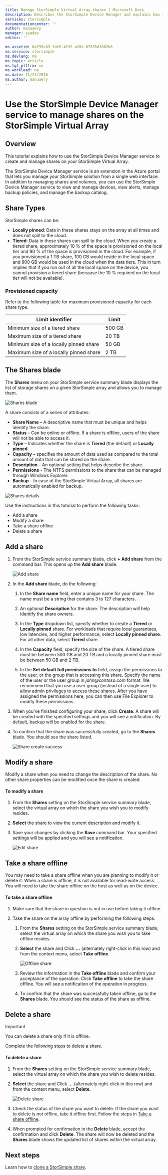 ```yaml
---
title: Manage StorSimple Virtual Array shares | Microsoft Docs
description: Describes the StorSimple Device Manager and explains how to use it to manage shares on your StorSimple Virtual Array.
services: storsimple
documentationcenter: ''
author: manuaery
manager: syadav
editor: ''

ms.assetid: 0a799c83-fde5-4f3f-af0e-67535d1882b6
ms.service: storsimple
ms.devlang: na
ms.topic: article
ms.tgt_pltfrm: na
ms.workload: na
ms.date: 11/21/2016
ms.author: manuaery
---
```

# Use the StorSimple Device Manager service to manage shares on the StorSimple Virtual Array

## Overview

This tutorial explains how to use the StorSimple Device Manager service to create and manage shares on your StorSimple Virtual Array.

The StorSimple Device Manager service is an extension in the Azure portal that lets you manage your StorSimple solution from a single web interface. In addition to managing shares and volumes, you can use the StorSimple Device Manager service to view and manage devices, view alerts, manage backup policies, and manage the backup catalog.

## Share Types

StorSimple shares can be:

* **Locally pinned**: Data in these shares stays on the array at all times and does not spill to the cloud.
* **Tiered**: Data in these shares can spill to the cloud. When you create a tiered share, approximately 10 % of the space is provisioned on the local tier and 90 % of the space is provisioned in the cloud. For example, if you provisioned a 1 TB share, 100 GB would reside in the local space and 900 GB would be used in the cloud when the data tiers. This in turn implies that if you run out of all the local space on the device, you cannot provision a tiered share (because the 10 % required on the local tier will not be available).

### Provisioned capacity

Refer to the following table for maximum provisioned capacity for each share type.

| **Limit identifier** | **Limit** |
| --- | --- |
| Minimum size of a tiered share |500 GB |
| Maximum size of a tiered share |20 TB |
| Minimum size of a locally pinned share |50 GB |
| Maximum size of a locally pinned share |2 TB |

## The Shares blade

The **Shares** menu on your StorSimple service summary blade displays the list of storage shares on a given StorSimple array and allows you to manage them.

![Shares blade](./media/storsimple-virtual-array-manage-shares/shares-blade.png)

A share consists of a series of attributes:

* **Share Name** – A descriptive name that must be unique and helps identify the share.
* **Status** – Can be online or offline. If a share is offline, users of the share will not be able to access it.
* **Type** – Indicates whether the share is **Tiered** (the default) or **Locally pinned**.
* **Capacity** – specifies the amount of data used as compared to the total amount of data that can be stored on the share.
* **Description** – An optional setting that helps describe the share.
* **Permissions** - The NTFS permissions to the share that can be managed through Windows Explorer.
* **Backup** – In case of the StorSimple Virtual Array, all shares are automatically enabled for backup.

![Shares details](./media/storsimple-virtual-array-manage-shares/share-details.png)

Use the instructions in this tutorial to perform the following tasks:

* Add a share
* Modify a share
* Take a share offline
* Delete a share

## Add a share

1. From the StorSimple service summary blade, click **+ Add share** from the command bar. This opens up the **Add share** blade.

    ![Add share](./media/storsimple-virtual-array-manage-shares/add-share.png)

2. In the **Add share** blade, do the following:

   1. In the **Share name** field, enter a unique name for your share. The name must be a string that contains 3 to 127 characters.

   2. An optional **Description** for the share. The description will help identify the share owners.

   3. In the **Type** dropdown list, specify whether to create a **Tiered** or **Locally pinned** share. For workloads that require local guarantees, low latencies, and higher performance, select **Locally pinned share**. For all other data, select **Tiered** share.

   4. In the **Capacity** field, specify the size of the share. A tiered share must be between 500 GB and 20 TB and a locally pinned share must be between 50 GB and 2 TB.

   5. In the <strong>Set default full permissions to</strong> field, assign the permissions to the user, or the group that is accessing this share. Specify the name of the user or the user group in _john@contoso.com_ format. We recommend that you use a user group (instead of a single user) to allow admin privileges to access these shares. After you have assigned the permissions here, you can then use File Explorer to modify these permissions.

3. When you've finished configuring your share, click **Create**. A share will be created with the specified settings and you will see a notification. By default, backup will be enabled for the share.
4. To confirm that the share was successfully created, go to the **Shares** blade. You should see the share listed.

    ![Share create success](./media/storsimple-virtual-array-manage-shares/share-success.png)

## Modify a share

Modify a share when you need to change the description of the share. No other share properties can be modified once the share is created.

#### To modify a share

1. From the **Shares** setting on the StorSimple service summary blade, select the virtual array on which the share you wish you to modify resides.
2. **Select** the share to view the current description and modify it.
3. Save your changes by clicking the **Save** command bar. Your specified settings will be applied and you will see a notification.

    ![ Edit share](./media/storsimple-virtual-array-manage-shares/share-edit.png)

## Take a share offline

You may need to take a share offline when you are planning to modify it or delete it. When a share is offline, it is not available for read-write access. You will need to take the share offline on the host as well as on the device.

#### To take a share offline

1. Make sure that the share in question is not in use before taking it offline.
2. Take the share on the array offline by performing the following steps:

    1. From the **Shares** setting on the StorSimple service summary blade, select the virtual array on which the share you wish you to take offline resides.

    2. **Select** the share and Click **...** (alternately right-click in this row) and from the context menu, select **Take offline**.

        ![Offline share](./media/storsimple-virtual-array-manage-shares/shares-offline.png)

    3. Review the information in the **Take offline** blade and confirm your acceptance of the operation. Click **Take offline** to take the share offline. You will see a notification of the operation in progress.

    4. To confirm that the share was successfully taken offline, go to the **Shares** blade. You should see the status of the share as offline.

## Delete a share

> [!IMPORTANT]
> You can delete a share only if it is offline.


Complete the following steps to delete a share.

#### To delete a share

1. From the **Shares** setting on the StorSimple service summary blade, select the virtual array on which the share you wish to delete resides.
2. **Select** the share and Click **...** (alternately right-click in this row) and from the context menu, select **Delete**.

    ![Delete share](./media/storsimple-virtual-array-manage-shares/share-delete.png)
3. Check the status of the share you want to delete. If the share you want to delete is not offline, take it offline first. Follow the steps in [Take a share offline](#take-a-share-offline).
4. When prompted for confirmation in the **Delete** blade, accept the confirmation and click **Delete**. The share will now be deleted and the **Shares** blade shows the updated list of shares within the virtual array.

## Next steps
Learn how to [clone a StorSimple share](storsimple-virtual-array-clone.md).

